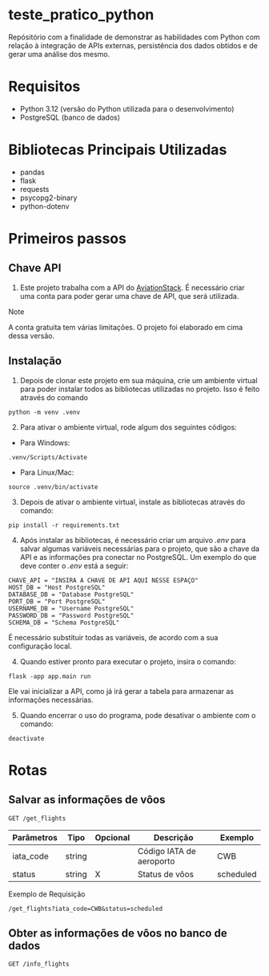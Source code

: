 # teste_pratico_python
Repósitório com a finalidade de demonstrar as habilidades com Python com relação à integração de APIs externas, persistência dos dados obtidos e de gerar uma análise dos mesmo.

# Requisitos

- Python 3.12 (versão do Python utilizada para o desenvolvimento)
- PostgreSQL (banco de dados)

# Bibliotecas Principais Utilizadas

- pandas
- flask
- requests
- psycopg2-binary
- python-dotenv

# Primeiros passos

## Chave API

1. Este projeto trabalha com a API do [AviationStack](https://aviationstack.com/). É necessário criar uma conta para poder gerar uma chave de API, que será utilizada.

> [!NOTE]
> A conta gratuita tem várias limitações. O projeto foi elaborado em cima dessa versão.

## Instalação

1. Depois de clonar este projeto em sua máquina, crie um ambiente virtual para poder instalar todos as bibliotecas utilizadas no projeto. Isso é feito através do comando

`python -m venv .venv`

2. Para ativar o ambiente virtual, rode algum dos seguintes códigos:

- Para Windows:

`.venv/Scripts/Activate`

- Para Linux/Mac:

`source .venv/bin/activate`

3. Depois de ativar o ambiente virtual, instale as bibliotecas através do comando:

`pip install -r requirements.txt`

4. Após instalar as bibliotecas, é necessário criar um arquivo _.env_ para salvar algumas variáveis necessárias para o projeto, que são a chave da API e as informações pra conectar no PostgreSQL. Um exemplo do que deve conter o _.env_ está a seguir:

```
CHAVE_API = "INSIRA A CHAVE DE API AQUI NESSE ESPAÇO"
HOST_DB = "Host PostgreSQL"
DATABASE_DB = "Database PostgreSQL"
PORT_DB = "Port PostgreSQL"
USERNAME_DB = "Username PostgreSQL"
PASSWORD_DB = "Password PostgreSQL"
SCHEMA_DB = "Schema PostgreSQL"
```

É necessário substituir todas as variáveis, de acordo com a sua configuração local.

4. Quando estiver pronto para executar o projeto, insira o comando:

`flask -app app.main run`

Ele vai inicializar a API, como já irá gerar a tabela para armazenar as informações necessárias.

5. Quando encerrar o uso do programa, pode desativar o ambiente com o comando:

`deactivate`

# Rotas

## Salvar as informações de vôos

`GET /get_flights`

|Parâmetros|Tipo|Opcional|Descrição|Exemplo|
|---|---|---|---|---|
|iata_code|string| |Código IATA de aeroporto|CWB|
|status|string| X |Status de vôos|scheduled|

Exemplo de Requisição

`/get_flights?iata_code=CWB&status=scheduled`

## Obter as informações de vôos no banco de dados

`GET /info_flights`